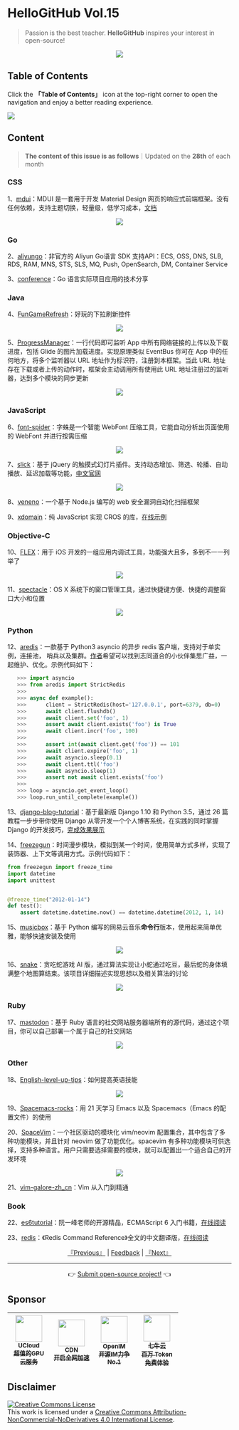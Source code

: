 # HelloGitHub Vol.15
> Passion is the best teacher. **HelloGitHub** inspires your interest in open-source!
<p align="center">
    <img src='https://raw.githubusercontent.com/521xueweihan/img_logo/master/logo/cover.jpg' style="max-width:100%;"></img>
</p>

## Table of Contents

Click the **「Table of Contents」** icon at the top-right corner to open the navigation and enjoy a better reading experience.

![](https://raw.githubusercontent.com/521xueweihan/img_logo/master/logo/catalog.png)

## Content
> **The content of this issue is as follows**｜Updated on the **28th** of each month

### CSS
1、[mdui](https://hellogithub.com/en/periodical/statistics/click?target=https://github.com/zdhxiong/mdui)：MDUI 是一套用于开发 Material Design 网页的响应式前端框架。没有任何依赖，支持主题切换，轻量级，低学习成本，[文档](https://www.mdui.org/docs)


<p align="center"><img src='https://raw.githubusercontent.com/521xueweihan/img/master/hellogithub/15/63088743.png' style="max-width:80%; max-height=80%;"></img></p>

### Go
2、[aliyungo](https://hellogithub.com/en/periodical/statistics/click?target=https://github.com/denverdino/aliyungo)：非官方的 Aliyun Go语言 SDK 支持API：ECS, OSS, DNS, SLB, RDS, RAM, MNS, STS, SLS, MQ, Push, OpenSearch, DM, Container Service


3、[conference](https://hellogithub.com/en/periodical/statistics/click?target=https://github.com/gopherchina/conference)：Go 语言实际项目应用的技术分享


### Java
4、[FunGameRefresh](https://hellogithub.com/en/periodical/statistics/click?target=https://github.com/Hitomis/FunGameRefresh)：好玩的下拉刷新控件


<p align="center"><img src='https://raw.githubusercontent.com/521xueweihan/img/master/hellogithub/15/52857175.gif' style="max-width:80%; max-height=80%;"></img></p>

5、[ProgressManager](https://hellogithub.com/en/periodical/statistics/click?target=https://github.com/JessYanCoding/ProgressManager)：一行代码即可监听 App 中所有网络链接的上传以及下载进度，包括 Glide 的图片加载进度。实现原理类似 EventBus 你可在 App 中的任何地方，将多个监听器以 URL 地址作为标识符，注册到本框架。当此 URL 地址存在下载或者上传的动作时，框架会主动调用所有使用此 URL 地址注册过的监听器，达到多个模块的同步更新


<p align="center"><img src='https://raw.githubusercontent.com/521xueweihan/img/master/hellogithub/15/93503295.gif' style="max-width:80%; max-height=80%;"></img></p>

### JavaScript
6、[font-spider](https://hellogithub.com/en/periodical/statistics/click?target=https://github.com/aui/font-spider)：字蛛是一个智能 WebFont 压缩工具，它能自动分析出页面使用的 WebFont 并进行按需压缩


<p align="center"><img src='https://raw.githubusercontent.com/521xueweihan/img/master/hellogithub/15/27417231.png' style="max-width:80%; max-height=80%;"></img></p>

7、[slick](https://hellogithub.com/en/periodical/statistics/click?target=https://github.com/kenwheeler/slick)：基于 jQuery 的触摸式幻灯片插件。支持动态增加、筛选、轮播、自动播放、延迟加载等功能，[中文官网](https://www.slickjs.cn/)


<p align="center"><img src='https://raw.githubusercontent.com/521xueweihan/img/master/hellogithub/15/18049133.png' style="max-width:80%; max-height=80%;"></img></p>

8、[veneno](https://hellogithub.com/en/periodical/statistics/click?target=https://github.com/zhuyingda/veneno)：一个基于 Node.js 编写的 web 安全漏洞自动化扫描框架


9、[xdomain](https://hellogithub.com/en/periodical/statistics/click?target=https://github.com/jpillora/xdomain)：纯 JavaScript 实现 CROS 的库，[在线示例](http://jpillora.com/xdomain/)


### Objective-C
10、[FLEX](https://hellogithub.com/en/periodical/statistics/click?target=https://github.com/FLEXTool/FLEX)：用于 iOS 开发的一组应用内调试工具，功能强大且多，多到不一一列举了



<p align="center"><img src='https://raw.githubusercontent.com/521xueweihan/img/master/hellogithub/15/20277829.gif' style="max-width:80%; max-height=80%;"></img></p>

11、[spectacle](https://hellogithub.com/en/periodical/statistics/click?target=https://github.com/eczarny/spectacle)：OS X 系统下的窗口管理工具，通过快捷键方便、快捷的调整窗口大小和位置


<p align="center"><img src='https://raw.githubusercontent.com/521xueweihan/img/master/hellogithub/15/768345.jpg' style="max-width:80%; max-height=80%;"></img></p>

### Python
12、[aredis](https://hellogithub.com/en/periodical/statistics/click?target=https://github.com/NoneGG/aredis)：一款基于 Python3 asyncio 的异步 redis 客户端，支持对于单实例，连接池， 哨兵以及集群。[作者](https://github.com/NoneGG)希望可以找到志同道合的小伙伴集思广益，一起维护、优化。示例代码如下：
```Python
   >>> import asyncio
   >>> from aredis import StrictRedis
   >>>
   >>> async def example():
   >>>      client = StrictRedis(host='127.0.0.1', port=6379, db=0)
   >>>      await client.flushdb()
   >>>      await client.set('foo', 1)
   >>>      assert await client.exists('foo') is True
   >>>      await client.incr('foo', 100)
   >>>
   >>>      assert int(await client.get('foo')) == 101
   >>>      await client.expire('foo', 1)
   >>>      await asyncio.sleep(0.1)
   >>>      await client.ttl('foo')
   >>>      await asyncio.sleep(1)
   >>>      assert not await client.exists('foo')
   >>>
   >>> loop = asyncio.get_event_loop()
   >>> loop.run_until_complete(example())
```


13、[django-blog-tutorial](https://hellogithub.com/en/periodical/statistics/click?target=https://github.com/jukanntenn/django-blog-tutorial)：基于最新版 Django 1.10 和 Python 3.5，通过 26 篇教程一步步带你使用 Django 从零开发一个个人博客系统，在实践的同时掌握 Django 的开发技巧，[完成效果展示](http://demo.zmrenwu.com/)


14、[freezegun](https://hellogithub.com/en/periodical/statistics/click?target=https://github.com/spulec/freezegun)：时间漫步模块，模拟到某一个时间，使用简单方式多样，实现了装饰器、上下文等调用方式。示例代码如下：
```python
from freezegun import freeze_time
import datetime
import unittest


@freeze_time("2012-01-14")
def test():
    assert datetime.datetime.now() == datetime.datetime(2012, 1, 14)

```


15、[musicbox](https://hellogithub.com/en/periodical/statistics/click?target=https://github.com/darknessomi/musicbox)：基于 Python 编写的网易云音乐**命令行**版本，使用起来简单优雅，能够快速安装及使用


<p align="center"><img src='https://raw.githubusercontent.com/521xueweihan/img/master/hellogithub/15/22628919.gif' style="max-width:80%; max-height=80%;"></img></p>

16、[snake](https://hellogithub.com/en/periodical/statistics/click?target=https://github.com/chuyangliu/snake)：贪吃蛇游戏 AI 版，通过算法实现让小蛇通过吃豆，最后蛇的身体填满整个地图算结束。该项目详细描述实现思想以及相关算法的讨论


<p align="center"><img src='https://raw.githubusercontent.com/521xueweihan/img/master/hellogithub/15/61924149.gif' style="max-width:80%; max-height=80%;"></img></p>

### Ruby
17、[mastodon](https://hellogithub.com/en/periodical/statistics/click?target=https://github.com/mastodon/mastodon)：基于 Ruby 语言的社交网站服务器端所有的源代码，通过这个项目，你可以自己部署一个属于自己的社交网站


<p align="center"><img src='https://raw.githubusercontent.com/521xueweihan/img/master/hellogithub/15/52281283.jpeg' style="max-width:80%; max-height=80%;"></img></p>

### Other
18、[English-level-up-tips](https://hellogithub.com/en/periodical/statistics/click?target=https://github.com/byoungd/English-level-up-tips)：如何提高英语技能


<p align="center"><img src='https://raw.githubusercontent.com/521xueweihan/img/master/hellogithub/15/92807616.png' style="max-width:80%; max-height=80%;"></img></p>

19、[Spacemacs-rocks](https://hellogithub.com/en/periodical/statistics/click?target=https://github.com/emacs-china/Spacemacs-rocks)：用 21 天学习 Emacs 以及 Spacemacs（Emacs 的配置文件）的使用


20、[SpaceVim](https://hellogithub.com/en/periodical/statistics/click?target=https://github.com/wsdjeg/SpaceVim)：一个社区驱动的模块化 vim/neovim 配置集合，其中包含了多种功能模块，并且针对 neovim 做了功能优化。spacevim 有多种功能模块可供选择，支持多种语言。用户只需要选择需要的模块，就可以配置出一个适合自己的开发环境


<p align="center"><img src='https://raw.githubusercontent.com/521xueweihan/img/master/hellogithub/15/77358263.png' style="max-width:80%; max-height=80%;"></img></p>

21、[vim-galore-zh_cn](https://hellogithub.com/en/periodical/statistics/click?target=https://github.com/wsdjeg/vim-galore-zh_cn)：Vim 从入门到精通


### Book
22、[es6tutorial](https://hellogithub.com/en/periodical/statistics/click?target=https://github.com/ruanyf/es6tutorial)：阮一峰老师的开源精品，ECMAScript 6 入门书籍，[在线阅读](http://es6.ruanyifeng.com/)




23、[redis](https://hellogithub.com/en/periodical/statistics/click?target=https://github.com/huangzworks/redis)：《Redis Command Reference》全文的中文翻译版，[在线阅读](http://redisdoc.com/)





<p align="center">
    <a href="https://github.com/521xueweihan/HelloGitHub/blob/master/content/en/HelloGitHub14.md">『Previous』</a> | <a href='https://github.com/521xueweihan/HelloGitHub/issues/899'>Feedback</a> | <a href="https://github.com/521xueweihan/HelloGitHub/blob/master/content/en/HelloGitHub16.md">『Next』</a>
</p>

---
<p align="center">
    👉 <a href='https://hellogithub.com/en/periodical'>Submit open-source project!</a> 👈<br>
</p>

## Sponsor


<table>
  <thead>
    <tr>
      <th align="center" style="width: 80px;">
        <a href="https://www.compshare.cn/?utm_term=logo&utm_campaign=hellogithub&utm_source=otherdsp&utm_medium=display&ytag=logo_hellogithub_otherdsp_display">          <img src="https://raw.githubusercontent.com/521xueweihan/img_logo/master/logo/ucloud.png" width="60px"><br>
          <sub>UCloud</sub><br>
          <sub>超值的GPU云服务</sub>
        </a>
      </th>
      <th align="center" style="width: 80px;">
        <a href="https://www.upyun.com/?from=hellogithub">
          <img src="https://raw.githubusercontent.com/521xueweihan/img_logo/master/logo/upyun.png" width="60px"><br>
          <sub>CDN</sub><br>
          <sub>开启全网加速</sub>
        </a>
      </th>
      <th align="center" style="width: 80px;">
        <a href="https://github.com/OpenIMSDK/Open-IM-Server">
          <img src="https://raw.githubusercontent.com/521xueweihan/img_logo/master/logo/im.png" width="60px"><br>
          <sub>OpenIM</sub><br>
          <sub>开源IM力争No.1</sub>
        </a>
      </th>
      <th align="center" style="width: 80px;">
        <a href="https://www.qiniu.com/products/ai-token-api?utm_source=hello">
          <img src="https://raw.githubusercontent.com/521xueweihan/img_logo/master/logo/qiniu.jpg" width="60px"><br>
          <sub>七牛云</sub><br>
          <sub>百万 Token 免费体验</sub>
        </a>
      </th>
    </tr>
  </thead>
</table>


## Disclaimer
<a rel="license" href="https://creativecommons.org/licenses/by-nc-nd/4.0/"><img alt="Creative Commons License" style="border-width: 0" src="https://licensebuttons.net/l/by-nc-nd/4.0/88x31.png"></a><br>
This work is licensed under a <a rel="license" href="https://creativecommons.org/licenses/by-nc-nd/4.0/">Creative Commons Attribution-NonCommercial-NoDerivatives 4.0 International License</a>.